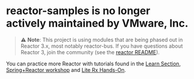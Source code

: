 # reactor-samples is no longer actively maintained by VMware, Inc.

> :warning: **Note**: This project is using modules that are being phased out
in Reactor 3.x, most notably reactor-bus. If you have questions about Reactor 3, join the
community (see the [reactor README](https://github.com/reactor/reactor/blob/master/README.md)).

You can practice more Reactor with tutorials found in the [Learn Section](https://projectreactor.io/learn), [Spring+Reactor workshop](https://github.com/reactor/head-first-reactive-with-spring-and-reactor) and [Lite Rx Hands-On](https://github.com/reactor/lite-rx-api-hands-on).
